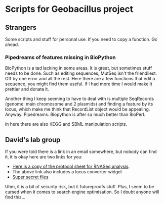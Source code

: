 # Scripts for Geobacillus project

## Strangers
Some scripts and stuff for personal use. If you need to copy a function. Go ahead.

### Pipedreams of features missing in BioPython
BioPython is a tad lacking in some areas. It is great, but sometimes stuff needs to be done.
Such as editing sequences, MutSeq isn't the friendliest.
Off by one error and all the rest.
Here there are a few functions that edit a sequence, you might find them useful. 
If I had more time I would make it prettier and donate it.

Another thing I keep seeming to have to deal with is multiple SeqRecords (genome: main chromosome and 2 plasmids) and finding a feature by its locus, which make me think that RecordList object would be appealing. Anyway. Pipedreams.
Biopython is after so much better than BioPerl.

In here there are also KEGG and SBML manipulation scripts.

## David's lab group
If you were told there is a link in an email somewhere, but nobody can find it, it is okay here are two links for you:

* [Here is a copy of the protocol sheet for RNASeq analysis](http://rawgit.com/matteoferla/Geobacillus/master/protocol.html).
* The above link also includes a locus converter widget
* [Super secret files](https://www.dropbox.com/sh/scc3b84h96mxyxn/AADbzFVj6aAmTmlCVizHXd7ra?dl=0)


Uhm, it is a bit of security risk, but it futureproofs stuff. Plus, I seem to be cursed when it comes to search engine optimisation. So I doubt anyone will find this...
